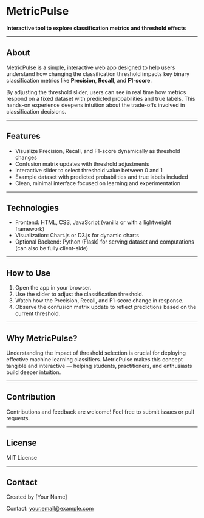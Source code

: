 # MetricPulse

**Interactive tool to explore classification metrics and threshold effects**

---

## About

MetricPulse is a simple, interactive web app designed to help users understand how changing the classification threshold impacts key binary classification metrics like **Precision**, **Recall**, and **F1-score**.

By adjusting the threshold slider, users can see in real time how metrics respond on a fixed dataset with predicted probabilities and true labels. This hands-on experience deepens intuition about the trade-offs involved in classification decisions.

---

## Features

- Visualize Precision, Recall, and F1-score dynamically as threshold changes
- Confusion matrix updates with threshold adjustments
- Interactive slider to select threshold value between 0 and 1
- Example dataset with predicted probabilities and true labels included
- Clean, minimal interface focused on learning and experimentation

---

## Technologies

- Frontend: HTML, CSS, JavaScript (vanilla or with a lightweight framework)
- Visualization: Chart.js or D3.js for dynamic charts
- Optional Backend: Python (Flask) for serving dataset and computations (can also be fully client-side)

---

## How to Use

1. Open the app in your browser.
2. Use the slider to adjust the classification threshold.
3. Watch how the Precision, Recall, and F1-score change in response.
4. Observe the confusion matrix update to reflect predictions based on the current threshold.

---

## Why MetricPulse?

Understanding the impact of threshold selection is crucial for deploying effective machine learning classifiers. MetricPulse makes this concept tangible and interactive — helping students, practitioners, and enthusiasts build deeper intuition.

---

## Contribution

Contributions and feedback are welcome! Feel free to submit issues or pull requests.

---

## License

MIT License

---

## Contact

Created by [Your Name]

Contact: your.email@example.com
